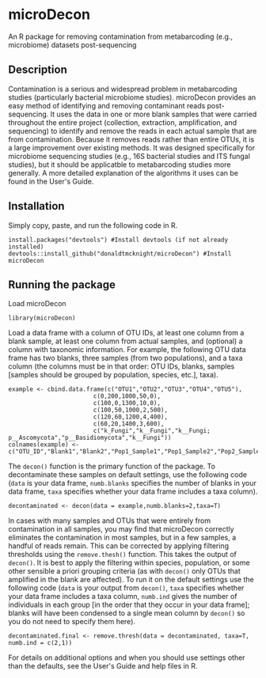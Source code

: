 # microDecon
An R package for removing contamination from metabarcoding (e.g., microbiome) datasets post-sequencing

## Description
Contamination is a serious and widespread problem in metabarcoding studies (particularly bacterial microbiome studies). microDecon provides 
an easy method of identifying and removing contaminant reads post-sequencing. It uses the data in one or more blank samples that were
carried throughout the entire project (collection, extraction, amplification, and sequencing) to identify and remove the reads in each
actual sample that are from contamination. Because it removes reads rather than entire OTUs, it is a large improvement over existing
methods. It was designed specifically for microbiome sequencing studies (e.g., 16S bacterial studies and ITS fungal studies), but it
should be applicatble to metabarcoding studies more generally. A more detailed explanation of the algorithms it uses can be found in the
User's Guide.

## Installation
Simply copy, paste, and run the following code in R.
```
install.packages("devtools") #Install devtools (if not already installed)
devtools::install_github("donaldtmcknight/microDecon") #Install microDecon
```

## Running the package
Load microDecon
```
library(microDecon)
```

Load a data frame with a column of OTU IDs, at least one column from a blank sample, at least one column from actual samples, and (optional)
a column with taxonomic information. For example, the following OTU data frame has two blanks, three samples (from two populations), and a taxa column (the columns must be in that order: OTU IDs, blanks, samples [samples should be grouped by population, species, etc.], taxa).
```
example <- cbind.data.frame(c("OTU1","OTU2","OTU3","OTU4","OTU5"),
                        c(0,200,1000,50,0),
                        c(100,0,1300,10,0),
                        c(100,50,1000,2,500),
                        c(120,60,1200,4,400),
                        c(60,20,1400,3,600),
                        c("k_Fungi","k__Fungi","k__Fungi; p__Ascomycota","p__Basidiomycota","k__Fungi"))
colnames(example) <- c("OTU_ID","Blank1","Blank2","Pop1_Sample1","Pop1_Sample2","Pop2_Sample3","Taxa")
```

The `decon()` function is the primary function of the package. To decontaminate these samples on default settings, use the following code 
(`data` is your data frame, `numb.blanks` specifies the number of blanks in your data frame, `taxa` specifies whether your data frame
includes a taxa column).
```
decontaminated <- decon(data = example,numb.blanks=2,taxa=T)
```

In cases with many samples and OTUs that were entirely from contamination in all samples, you may find that microDecon correctly eliminates
the contamination in most samples, but in a few samples, a handful of reads remain. This can be corrected by applying filtering thresholds
using the `remove.thesh()` function. This takes the output of `decon()`. It is best to apply the filtering within species, population, or
some other sensible a priori grouping criteria (as with `decon()` only OTUs that amplified in the blank are affected). To run it on the 
default settings use the following code (`data` is your output from `decon()`, `taxa` specifies whether your data frame includes a taxa 
column, `numb.ind` gives the number of individuals in each group [in the order that they occur in your data frame]; blanks will have been
condensed to a single mean column by `decon()` so you do not need to specify them here).
```
decontaminated.final <- remove.thresh(data = decontaminated, taxa=T, numb.ind = c(2,1))
```

For details on additional options and when you should use settings other than the defaults, see the User's Guide and help files in R.
